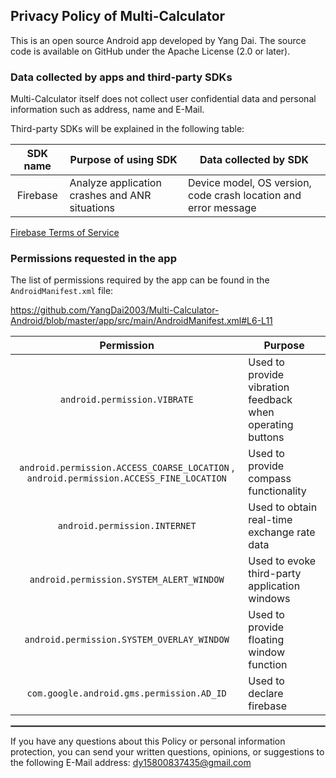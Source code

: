## Privacy Policy of Multi-Calculator

This is an open source Android app developed by Yang Dai. The source code is available on GitHub under the Apache License (2.0 or later).

### Data collected by apps and third-party SDKs

Multi-Calculator itself does not collect user confidential data and personal information such as address, name and E-Mail.

Third-party SDKs will be explained in the following table:


| SDK name | Purpose of using SDK                           | Data collected by SDK                                           |
|:--------:|------------------------------------------------|-----------------------------------------------------------------|
| Firebase | Analyze application crashes and ANR situations | Device model, OS version, code crash location and error message |

[Firebase Terms of Service](https://firebase.google.com/terms)

### Permissions requested in the app

The list of permissions required by the app can be found in the `AndroidManifest.xml` file:

https://github.com/YangDai2003/Multi-Calculator-Android/blob/master/app/src/main/AndroidManifest.xml#L6-L11
<br/>


|                                       Permission                                        | Purpose                                                   |
|:---------------------------------------------------------------------------------------:|-----------------------------------------------------------|
|                              `android.permission.VIBRATE`                               | Used to provide vibration feedback when operating buttons |
| `android.permission.ACCESS_COARSE_LOCATION` , `android.permission.ACCESS_FINE_LOCATION` | Used to provide compass functionality                     |
|                              `android.permission.INTERNET`                              | Used to obtain real-time exchange rate data               |
|                        `android.permission.SYSTEM_ALERT_WINDOW`                         | Used to evoke third-party application windows             |
|                       `android.permission.SYSTEM_OVERLAY_WINDOW`                        | Used to provide floating window function                  |
|                        `com.google.android.gms.permission.AD_ID`                        | Used to declare firebase                                  |

 <hr style="border:1px solid gray">

If you have any questions about this Policy or personal information protection, you can send your written questions, opinions, or suggestions to the following E-Mail address: dy15800837435@gmail.com
